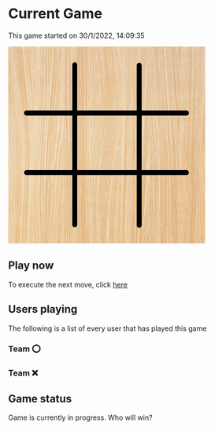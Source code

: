 # Current Game

This game started on 30/1/2022, 14:09:35

![alt text](https://github.com/donadev/TicTacToe/blob/main/games/current/output.png?raw=true)

## Play now
To execute the next move, click [here](https://github.com/donadev/TicTacToe/issues/new?title=x%20%24&body=%0APlease%20replace%20in%20the%20title%20the%20char%20%22%24%22%20with%20the%20index%20of%20your%20move%2C%20following%20the%20schema%3A%0A1%20%7C%202%20%7C%203%0A---------%0A4%20%7C%205%20%7C%206%0A---------%0A7%20%7C%208%20%7C%209%0A%0APlease%20remind%20that%20if%20you%20break%20the%20game%20rules%20the%20move%20will%20not%20be%20applied.%0AIf%20the%20move%20is%20authorized%2C%20it%20will%20display%20with%20your%20name%20on%20the%20readme%20in%20approx%2020%20seconds.%0A)

## Users playing
The following is a list of every user that has played this game
### Team ⭕️



### Team ❌




## Game status
Game is currently in progress. Who will win?
